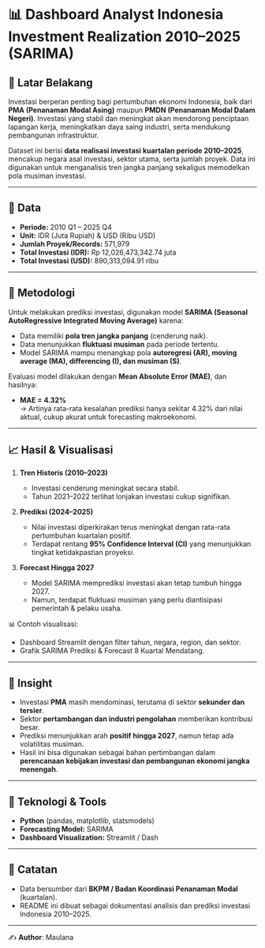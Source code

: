 # 📊 Dashboard Analyst Indonesia Investment Realization 2010–2025 (SARIMA)

## 📌 Latar Belakang
Investasi berperan penting bagi pertumbuhan ekonomi Indonesia, baik dari **PMA (Penanaman Modal Asing)** maupun **PMDN (Penanaman Modal Dalam Negeri)**. Investasi yang stabil dan meningkat akan mendorong penciptaan lapangan kerja, meningkatkan daya saing industri, serta mendukung pembangunan infrastruktur.

Dataset ini berisi **data realisasi investasi kuartalan periode 2010–2025**, mencakup negara asal investasi, sektor utama, serta jumlah proyek. Data ini digunakan untuk menganalisis tren jangka panjang sekaligus memodelkan pola musiman investasi.

---

## 📂 Data
- **Periode:** 2010 Q1 – 2025 Q4  
- **Unit:** IDR (Juta Rupiah) & USD (Ribu USD)  
- **Jumlah Proyek/Records:** 571,979  
- **Total Investasi (IDR):** Rp 12,026,473,342.74 juta  
- **Total Investasi (USD):** 890,313,094.91 ribu  

---

## 🔎 Metodologi
Untuk melakukan prediksi investasi, digunakan model **SARIMA (Seasonal AutoRegressive Integrated Moving Average)** karena:  
- Data memiliki **pola tren jangka panjang** (cenderung naik).  
- Data menunjukkan **fluktuasi musiman** pada periode tertentu.  
- Model SARIMA mampu menangkap pola **autoregresi (AR), moving average (MA), differencing (I), dan musiman (S)**.  

Evaluasi model dilakukan dengan **Mean Absolute Error (MAE)**, dan hasilnya:  
- **MAE = 4.32%**  
  → Artinya rata-rata kesalahan prediksi hanya sekitar 4.32% dari nilai aktual, cukup akurat untuk forecasting makroekonomi.  

---

## 📈 Hasil & Visualisasi
1. **Tren Historis (2010–2023)**  
   - Investasi cenderung meningkat secara stabil.  
   - Tahun 2021–2022 terlihat lonjakan investasi cukup signifikan.  

2. **Prediksi (2024–2025)**  
   - Nilai investasi diperkirakan terus meningkat dengan rata-rata pertumbuhan kuartalan positif.  
   - Terdapat rentang **95% Confidence Interval (CI)** yang menunjukkan tingkat ketidakpastian proyeksi.  

3. **Forecast Hingga 2027**  
   - Model SARIMA memprediksi investasi akan tetap tumbuh hingga 2027.  
   - Namun, terdapat fluktuasi musiman yang perlu diantisipasi pemerintah & pelaku usaha.  

📊 Contoh visualisasi:  
- Dashboard Streamlit dengan filter tahun, negara, region, dan sektor.  
- Grafik SARIMA Prediksi & Forecast 8 Kuartal Mendatang.  

---

## 🧩 Insight
- Investasi **PMA** masih mendominasi, terutama di sektor **sekunder dan tersier**.  
- Sektor **pertambangan dan industri pengolahan** memberikan kontribusi besar.  
- Prediksi menunjukkan arah **positif hingga 2027**, namun tetap ada volatilitas musiman.  
- Hasil ini bisa digunakan sebagai bahan pertimbangan dalam **perencanaan kebijakan investasi dan pembangunan ekonomi jangka menengah**.  

---

## 🚀 Teknologi & Tools
- **Python** (pandas, matplotlib, statsmodels)  
- **Forecasting Model:** SARIMA  
- **Dashboard Visualization:** Streamlit / Dash  

---

## 📌 Catatan
- Data bersumber dari **BKPM / Badan Koordinasi Penanaman Modal** (kuartalan).  
- README ini dibuat sebagai dokumentasi analisis dan prediksi investasi Indonesia 2010–2025.  

---

✍️ **Author**: Maulana  
